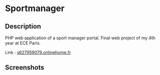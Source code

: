 # Sportmanager

## Description

PHP web application of a sport manager portal. Final web project of my 4th year at ECE Paris.

Link : [s627959079.onlinehome.fr](http://s627959079.onlinehome.fr/)

## Screenshots

